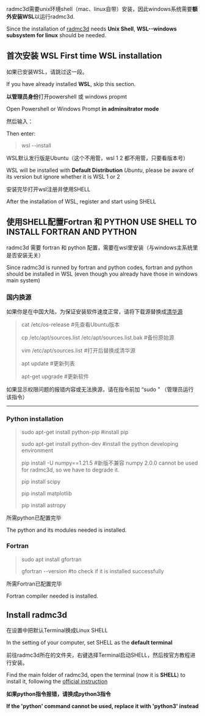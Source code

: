 radmc3d需要unix环境shell（mac、linux自带）安装，因此windows系统需要**额外安装WSL**以运行radmc3d.

Since the installation of [radmc3d](https://github.com/dullemond/radmc3d-2.0/tree/master) needs **Unix Shell**, **WSL--windows subsystem for linux** should be needed.

## 首次安装 WSL First time WSL installation
如果已安装WSL，请跳过这一段。

If you have already installed **WSL**, skip this section.

**以管理员身份**打开powershell 或 windows propmt

Open Powershell or Windows Prompt **in adminsitrator mode**

然后输入：

Then enter:

> wsl --install

WSL默认发行版是Ubuntu（这个不用管，wsl 1 2 都不用管，只要看版本号）

WSL will be installed with **Default Distribution** _Ubuntu_, please be aware of its version but ignore whether it is WSL 1 or 2

安装完毕打开wsl注册并使用SHELL

After the installation of WSL, register and start using SHELL

## 使用SHELL配置Fortran 和 PYTHON USE SHELL TO INSTALL FORTRAN AND PYTHON

radmc3d 需要 fortran 和 python 配置，需要在wsl里安装（与windows主系统里是否安装无关）

Since radmc3d is runned by fortran and python codes, fortran and python should be installed in WSL (even though you already have those in windows main system)

### 国内换源

如果你是在中国大陆，为保证安装软件速度正常，请将下载源替换成[清华源](https://mirrors.tuna.tsinghua.edu.cn/help/ubuntu/)
> cat /etc/os-release #先查看Ubuntu版本
>
> cp /etc/apt/sources.list /etc/apt/sources.list.bak #备份原始源
>
> vim /etc/apt/sources.list #打开后替换成清华源
>
> apt update #更新列表
>
> apt-get upgrade #更新软件

如果显示权限问题的报错内容或无法换源，请在指令前加 “sudo ” （管理员运行该指令）

---
### Python installation

> sudo apt-get install python-pip #install pip
>
> sudo apt-get install python-dev #install the python developing environment
> 
> pip install -U numpy==1.21.5 #新版不兼容 numpy 2.0.0 cannot be used for radmc3d, so we have to degrade it.
>
> pip install scipy
>
> pip install matplotlib
>
> pip install astropy

所需python已配置完毕

The python and its modules needed is installed.

### Fortran 

> sudo apt install gfortran
>
> gfortran --version #to check if it is installed successfully

所需Fortran已配置完毕

Fortran compiler needed is installed.

## Install radmc3d

在设置中把默认Terminal换成Linux SHELL

In the setting of your computer, set SHELL as the **default terminal**

前往radmc3d所在的文件夹，右键选择Terminal启动SHELL，然后按官方教程进行安装。

Find the main folder of radmc3d, open the terminal (now it is **SHELL**) to install it, following the [official instruction](https://www.ita.uni-heidelberg.de/~dullemond/software/radmc-3d/manual_radmc3d/index.html)

**如果python指令报错，请换成python3指令**

**If the 'python' command cannot be used, replace it with 'python3' instead**
